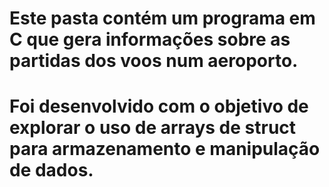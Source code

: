 # Este pasta contém um programa em C que gera informações sobre as partidas dos voos num aeroporto. 
# Foi desenvolvido com o objetivo de explorar o uso de arrays de struct para armazenamento e manipulação de dados.
